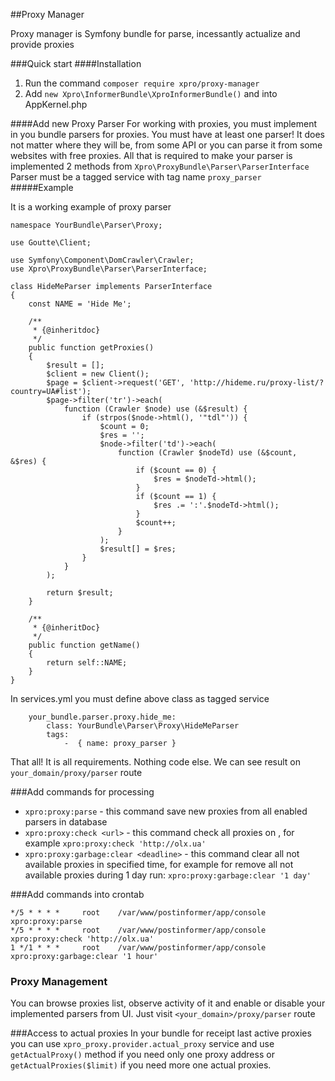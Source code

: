 ##Proxy Manager

Proxy manager is Symfony bundle for parse, incessantly actualize and provide proxies

###Quick start
####Installation
1. Run the command `composer require xpro/proxy-manager`
2. Add `new Xpro\InformerBundle\XproInformerBundle()` and into AppKernel.php

####Add new Proxy Parser
For working with proxies, you must implement in you bundle parsers for proxies.
You must have at least one parser!
It does not matter where they will be, from some API or you can parse it from some websites with free proxies.
All that is required to make your parser is implemented 2 methods from `Xpro\ProxyBundle\Parser\ParserInterface`
Parser must be a tagged service with tag name `proxy_parser`
#####Example

It is a working example of proxy parser
```
namespace YourBundle\Parser\Proxy;

use Goutte\Client;

use Symfony\Component\DomCrawler\Crawler;
use Xpro\ProxyBundle\Parser\ParserInterface;

class HideMeParser implements ParserInterface
{
    const NAME = 'Hide Me';

    /**
     * {@inheritdoc}
     */
    public function getProxies()
    {
        $result = [];
        $client = new Client();
        $page = $client->request('GET', 'http://hideme.ru/proxy-list/?country=UA#list');
        $page->filter('tr')->each(
            function (Crawler $node) use (&$result) {
                if (strpos($node->html(), '"tdl"')) {
                    $count = 0;
                    $res = '';
                    $node->filter('td')->each(
                        function (Crawler $nodeTd) use (&$count, &$res) {
                            if ($count == 0) {
                                $res = $nodeTd->html();
                            }
                            if ($count == 1) {
                                $res .= ':'.$nodeTd->html();
                            }
                            $count++;
                        }
                    );
                    $result[] = $res;
                }
            }
        );

        return $result;
    }

    /**
     * {@inheritDoc}
     */
    public function getName()
    {
        return self::NAME;
    }
}
```

In services.yml you must define above class as tagged service
```
    your_bundle.parser.proxy.hide_me:
        class: YourBundle\Parser\Proxy\HideMeParser
        tags:
            -  { name: proxy_parser }
```

That all! It is all requirements. Nothing code else. We can see result on `your_domain/proxy/parser` route 

###Add commands for processing
* `xpro:proxy:parse` - this command save new proxies from all enabled parsers in database
* `xpro:proxy:check <url>` - this command check all proxies on <url>, for example `xpro:proxy:check 'http://olx.ua'`
* `xpro:proxy:garbage:clear <deadline>` - this command clear all not available proxies in specified time, for example for remove all not available proxies during 1 day run: `xpro:proxy:garbage:clear '1 day'`

###Add commands into crontab
```
*/5 * * * *     root    /var/www/postinformer/app/console xpro:proxy:parse
*/5 * * * *     root    /var/www/postinformer/app/console xpro:proxy:check 'http://olx.ua'
1 */1 * * *     root    /var/www/postinformer/app/console xpro:proxy:garbage:clear '1 hour'
```

### Proxy Management 
You can browse proxies list, observe activity of it and enable or disable your implemented parsers from UI.
Just visit `<your_domain>/proxy/parser` route 

###Access to actual proxies
In your bundle for receipt last active proxies you can use `xpro_proxy.provider.actual_proxy` service and use `getActualProxy()` method if you need only one proxy address or `getActualProxies($limit)` if you need more one actual proxies.